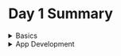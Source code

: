 # Day 1 Summary

<details><summary> Basics </summary>
  
- [Resource](#resource) 
- [Resource Type](#resource-type) 
- [Native Type](#native-type) 
- [Relationship](#relationship) 
- [Metric](#metric) 
- [Monitor](#monitor)
- [Template](#template)
- [DMP](#dmp)
  
###### Resource

[details](https://github.com/opsramp/sdk2.0/blob/main/documentation/resource.md)
  
###### Resource Type
Name of the type of resource in opsramp

###### Native Type
Name of the type of resource in target

###### Relationship
[details](https://github.com/opsramp/sdk2.0/blob/main/documentation/relationship.md)
  
###### Metric
- A metric capture a value pertaining to your system at specific point of time
- This contains Graph and Alert definition 

###### Monitor
Group of metrics with certain frequency
  
###### Template
Group of monitors

###### DMP
- A policy which will apply template on a resource automatically based on its filtering rules.
- This resides in cloud and continousely listens on the events of a resource and act accordingly <br />
  
Refer slides from 8-17 in the presentation [Link](https://github.com/opsramp/sdk2.0/blob/main/documentation/SDK%202.0%20-%20Dell%20Training%20Preso.pptx)

</details>

<details><summary> App Development </summary>
  
- [App development phases](#app-development-phases) 
- [Sample standalone app](#sample-standalone-app) 
- [App bootstrap](#app-bootstrap)
- [App incoming message flow](#app-incoming-message-flow)
- [App outgoing message flow to side car](#app-outgoing-message-flow-to-side-car)
- [Domain Json](#domain-json)
- [Manifest Json](#manifest-json)
- [Sample app with code generator](#sample-app-with-code-generator)
- [Building App](#building-app)
- [Gateway setup](#gateway-setup)
- [Publishing App](#publishing-app)
- [Installing App](#installing-app)
- [Resource Discovery](#resource-discovery)



###### App development phases
  
- Define
  - Domain model
  - Manifest
- Develop
  - Generate code
  - Fill stubs
  - Build
- Publish
  - Register App with Manifest
- Install
  - Install App
  - Configure target details
- Customize
  - Customize monitoring and Alert thresholds

Refer slides from 19-29 in the presentation [Link](https://github.com/opsramp/sdk2.0/blob/main/documentation/SDK%202.0%20-%20Dell%20Training%20Preso.pptx)

###### Sample standalone app

[Code](https://github.com/opsramp/sdk2.0/tree/main/projects/sample-app-python-basic)
  
###### App bootstrap
(App intialization flow)[https://github.com/opsramp/sdk2.0/blob/main/documentation/app_bootstrap.md)
  
###### App incoming message flow
- [Rest calls exposed by an app](https://github.com/opsramp/sdk2.0/blob/main/documentation/app_rest_calls.md)
- [Discovery message](https://github.com/opsramp/sdk2.0/blob/main/documentation/sidecar_to_app_discovery_message.md)
- [Monitoring message](https://github.com/opsramp/sdk2.0/blob/main/documentation/sidecar_to_app_monitoring_message.md)
- [Event message](https://github.com/opsramp/sdk2.0/blob/main/documentation/sidecar_to_app_event_message.md)
  
###### App outgoing message flow to side car
- [Rest calls expose by side car](https://github.com/opsramp/sdk2.0/blob/main/documentation/sidecar_rest_call.md)
- [Resource message](https://github.com/opsramp/sdk2.0/blob/main/documentation/app_to_sidecar_resource.md)
- [Relationship message](https://github.com/opsramp/sdk2.0/blob/main/documentation/app_to_sidecar_relationship.md)
- [Metric messsage](https://github.com/opsramp/sdk2.0/blob/main/documentation/app_to_sidecar_metric.md)
  
###### Domain Json
[domain.json](https://github.com/opsramp/sdk2.0/blob/main/documentation/sample-domain.json)
  
###### Manifest Json
[manifest.json](https://github.com/opsramp/sdk2.0/blob/main/documentation/sample-manifest.json)
  
###### Sample app with code generator
[Code](https://github.com/opsramp/sdk2.0/tree/main/projects/sample-app-python-code-generated)
  
###### Building App
[Make file](https://github.com/opsramp/sdk2.0/blob/main/projects/sample-app-python-code-generated/make.sh)
  
###### Gateway setup
[Setup through OVA](https://github.com/opsramp/sdk2.0/blob/main/documentation/gateway-setup.md)
[Setup up from scratch](https://github.com/opsramp/sdk2.0/blob/main/documentation/PA-SetupandDebugging-130722-0522-52.pdf)
  
###### Publishing App
[APIs](https://github.com/opsramp/sdk2.0/blob/main/documentation/app_publish_rest_calls.md)

Refer slides from 50 in the presentation [Link](https://github.com/opsramp/sdk2.0/blob/main/documentation/SDK%202.0%20-%20Dell%20Training%20Preso.pptx)
  
###### Installing App
Refer slides from 51 in the presentation [Link](https://github.com/opsramp/sdk2.0/blob/main/documentation/SDK%202.0%20-%20Dell%20Training%20Preso.pptx)
  
###### Resource Discovery

</details>
